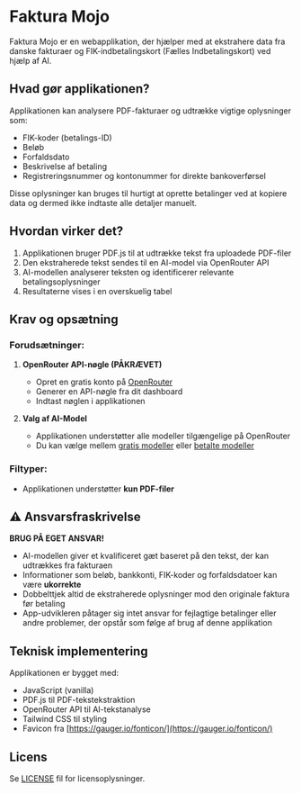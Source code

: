 # Faktura Mojo

Faktura Mojo er en webapplikation, der hjælper med at ekstrahere data fra danske fakturaer og FIK-indbetalingskort (Fælles Indbetalingskort) ved hjælp af AI.

## Hvad gør applikationen?

Applikationen kan analysere PDF-fakturaer og udtrække vigtige oplysninger som:
- FIK-koder (betalings-ID)
- Beløb
- Forfaldsdato
- Beskrivelse af betaling
- Registreringsnummer og kontonummer for direkte bankoverførsel

Disse oplysninger kan bruges til hurtigt at oprette betalinger ved at kopiere data og dermed ikke indtaste alle detaljer manuelt.

## Hvordan virker det?

1. Applikationen bruger PDF.js til at udtrække tekst fra uploadede PDF-filer
2. Den ekstraherede tekst sendes til en AI-model via OpenRouter API
3. AI-modellen analyserer teksten og identificerer relevante betalingsoplysninger
4. Resultaterne vises i en overskuelig tabel

## Krav og opsætning

### Forudsætninger:

1. **OpenRouter API-nøgle (PÅKRÆVET)**
   - Opret en gratis konto på [OpenRouter](https://openrouter.ai/)
   - Generer en API-nøgle fra dit dashboard
   - Indtast nøglen i applikationen

2. **Valg af AI-Model**
   - Applikationen understøtter alle modeller tilgængelige på OpenRouter
   - Du kan vælge mellem [gratis modeller](https://openrouter.ai/models?q=free) eller [betalte modeller](https://openrouter.ai/models)

### Filtyper:
- Applikationen understøtter **kun PDF-filer**

## ⚠️ Ansvarsfraskrivelse

**BRUG PÅ EGET ANSVAR!**

- AI-modellen giver et kvalificeret gæt baseret på den tekst, der kan udtrækkes fra fakturaen
- Informationer som beløb, bankkonti, FIK-koder og forfaldsdatoer kan være **ukorrekte**
- Dobbelttjek altid de ekstraherede oplysninger mod den originale faktura før betaling
- App-udvikleren påtager sig intet ansvar for fejlagtige betalinger eller andre problemer, der opstår som følge af brug af denne applikation

## Teknisk implementering

Applikationen er bygget med:
- JavaScript (vanilla)
- PDF.js til PDF-tekstekstraktion
- OpenRouter API til AI-tekstanalyse
- Tailwind CSS til styling
- Favicon fra [https://gauger.io/fonticon/](https://gauger.io/fonticon/)

## Licens

Se [LICENSE](LICENSE) fil for licensoplysninger.


